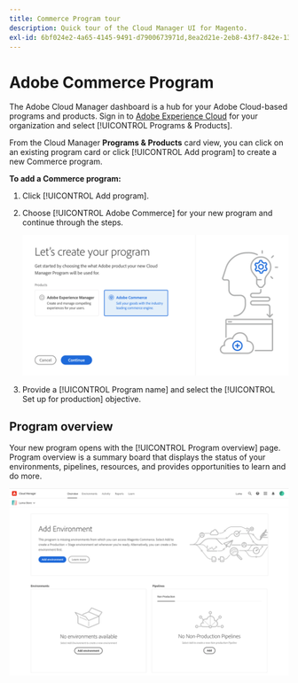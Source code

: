 ```yaml
---
title: Commerce Program tour
description: Quick tour of the Cloud Manager UI for Magento.
exl-id: 6bf024e2-4a65-4145-9491-d7900673971d,8ea2d21e-2eb8-43f7-842e-1332d4138d1e
---
```

# Adobe Commerce Program

The Adobe Cloud Manager dashboard is a hub for your Adobe Cloud-based programs and products. Sign in to [Adobe Experience Cloud][cm-dash] for your organization and select [!UICONTROL Programs & Products]. 

From the Cloud Manager **Programs & Products** card view, you can click on an existing program card or click [!UICONTROL Add program] to create a new Commerce program.

**To add a Commerce program:**

1. Click [!UICONTROL Add program].

1. Choose [!UICONTROL Adobe Commerce] for your new program and continue through the steps.

   ![Programs](../assets/program-create.png)

1. Provide a [!UICONTROL Program name] and select the [!UICONTROL Set up for production] objective.

## Program overview

Your new program opens with the [!UICONTROL Program overview] page. Program overview is a summary board that displays the status of your environments, pipelines, resources, and provides opportunities to learn and do more.

![Commerce overview](../assets/program-newdashboard.png)

<!-- link definitions -->
[cm-dash]: https://my.cloudmanager.adobe.com
